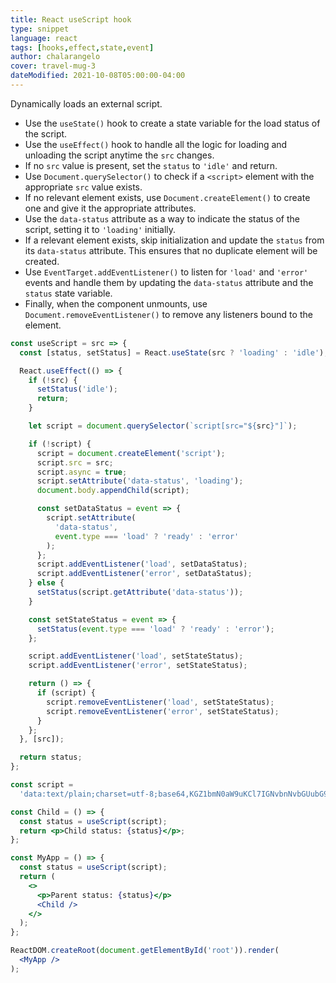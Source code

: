 ```yaml
---
title: React useScript hook
type: snippet
language: react
tags: [hooks,effect,state,event]
author: chalarangelo
cover: travel-mug-3
dateModified: 2021-10-08T05:00:00-04:00
---
```


Dynamically loads an external script.

- Use the `useState()` hook to create a state variable for the load status of the script.
- Use the `useEffect()` hook to handle all the logic for loading and unloading the script anytime the `src` changes.
- If no `src` value is present, set the `status` to `'idle'` and return.
- Use `Document.querySelector()` to check if a `<script>` element with the appropriate `src` value exists.
- If no relevant element exists, use `Document.createElement()` to create one and give it the appropriate attributes.
- Use the `data-status` attribute as a way to indicate the status of the script, setting it to `'loading'` initially.
- If a relevant element exists, skip initialization and update the `status` from its `data-status` attribute. This ensures that no duplicate element will be created.
- Use `EventTarget.addEventListener()` to listen for `'load'` and `'error'` events and handle them by updating the `data-status` attribute and the `status` state variable.
- Finally, when the component unmounts, use `Document.removeEventListener()` to remove any listeners bound to the element.

```jsx
const useScript = src => {
  const [status, setStatus] = React.useState(src ? 'loading' : 'idle');

  React.useEffect(() => {
    if (!src) {
      setStatus('idle');
      return;
    }

    let script = document.querySelector(`script[src="${src}"]`);

    if (!script) {
      script = document.createElement('script');
      script.src = src;
      script.async = true;
      script.setAttribute('data-status', 'loading');
      document.body.appendChild(script);

      const setDataStatus = event => {
        script.setAttribute(
          'data-status',
          event.type === 'load' ? 'ready' : 'error'
        );
      };
      script.addEventListener('load', setDataStatus);
      script.addEventListener('error', setDataStatus);
    } else {
      setStatus(script.getAttribute('data-status'));
    }

    const setStateStatus = event => {
      setStatus(event.type === 'load' ? 'ready' : 'error');
    };

    script.addEventListener('load', setStateStatus);
    script.addEventListener('error', setStateStatus);

    return () => {
      if (script) {
        script.removeEventListener('load', setStateStatus);
        script.removeEventListener('error', setStateStatus);
      }
    };
  }, [src]);

  return status;
};
```

```jsx
const script =
  'data:text/plain;charset=utf-8;base64,KGZ1bmN0aW9uKCl7IGNvbnNvbGUubG9nKCdIZWxsbycpIH0pKCk7';

const Child = () => {
  const status = useScript(script);
  return <p>Child status: {status}</p>;
};

const MyApp = () => {
  const status = useScript(script);
  return (
    <>
      <p>Parent status: {status}</p>
      <Child />
    </>
  );
};

ReactDOM.createRoot(document.getElementById('root')).render(
  <MyApp />
);
```
